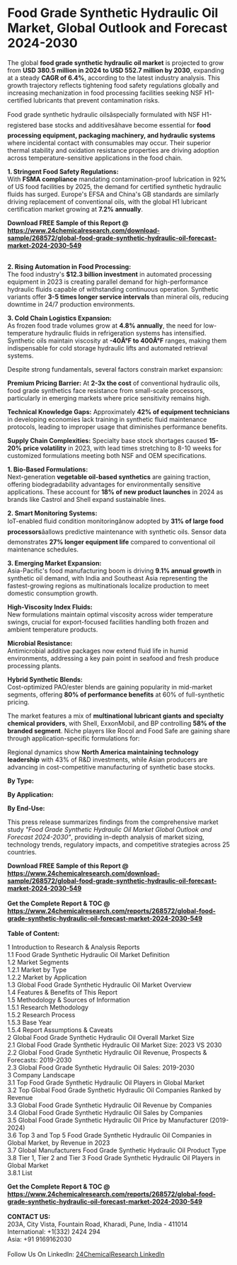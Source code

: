 <h1>Food Grade Synthetic Hydraulic Oil Market, Global Outlook and Forecast 2024-2030</h1><p>The global <strong>food grade synthetic hydraulic oil market</strong> is projected to grow from <strong>USD 380.5 million in 2024 to USD 552.7 million by 2030</strong>, expanding at a steady <strong>CAGR of 6.4%</strong>, according to the latest industry analysis. This growth trajectory reflects tightening food safety regulations globally and increasing mechanization in food processing facilities seeking NSF H1-certified lubricants that prevent contamination risks.</p><p>Food grade synthetic hydraulic oilsâspecially formulated with NSF H1-registered base stocks and additivesâhave become essential for <strong>food processing equipment, packaging machinery, and hydraulic systems</strong> where incidental contact with consumables may occur. Their superior thermal stability and oxidation resistance properties are driving adoption across temperature-sensitive applications in the food chain.</p><p><strong>1. Stringent Food Safety Regulations:</strong><br>
With <strong>FSMA compliance</strong> mandating contamination-proof lubrication in 92% of US food facilities by 2025, the demand for certified synthetic hydraulic fluids has surged. Europe's EFSA and China's GB standards are similarly driving replacement of conventional oils, with the global H1 lubricant certification market growing at <strong>7.2% annually</strong>.</p><div><b>Download FREE Sample of this Report @ 
            <a href="https://www.24chemicalresearch.com/download-sample/268572/global-food-grade-synthetic-hydraulic-oil-forecast-market-2024-2030-549">
            https://www.24chemicalresearch.com/download-sample/268572/global-food-grade-synthetic-hydraulic-oil-forecast-market-2024-2030-549</a></b></div><br><p><strong>2. Rising Automation in Food Processing:</strong><br>
The food industry's <strong>$12.3 billion investment</strong> in automated processing equipment in 2023 is creating parallel demand for high-performance hydraulic fluids capable of withstanding continuous operation. Synthetic variants offer <strong>3-5 times longer service intervals</strong> than mineral oils, reducing downtime in 24/7 production environments.</p><p><strong>3. Cold Chain Logistics Expansion:</strong><br>
As frozen food trade volumes grow at <strong>4.8% annually</strong>, the need for low-temperature hydraulic fluids in refrigeration systems has intensified. Synthetic oils maintain viscosity at <strong>-40Â°F to 400Â°F</strong> ranges, making them indispensable for cold storage hydraulic lifts and automated retrieval systems.</p><p>Despite strong fundamentals, several factors constrain market expansion:</p><p><strong>Premium Pricing Barrier:</strong> At <strong>2-3x the cost</strong> of conventional hydraulic oils, food grade synthetics face resistance from small-scale processors, particularly in emerging markets where price sensitivity remains high.</p><p><strong>Technical Knowledge Gaps:</strong> Approximately <strong>42% of equipment technicians</strong> in developing economies lack training in synthetic fluid maintenance protocols, leading to improper usage that diminishes performance benefits.</p><p><strong>Supply Chain Complexities:</strong> Specialty base stock shortages caused <strong>15-20% price volatility</strong> in 2023, with lead times stretching to 8-10 weeks for customized formulations meeting both NSF and OEM specifications.</p><p><strong>1. Bio-Based Formulations:</strong><br>
Next-generation <strong>vegetable oil-based synthetics</strong> are gaining traction, offering biodegradability advantages for environmentally sensitive applications. These account for <strong>18% of new product launches</strong> in 2024 as brands like Castrol and Shell expand sustainable lines.</p><p><strong>2. Smart Monitoring Systems:</strong><br>
IoT-enabled fluid condition monitoringânow adopted by <strong>31% of large food processors</strong>âallows predictive maintenance with synthetic oils. Sensor data demonstrates <strong>27% longer equipment life</strong> compared to conventional oil maintenance schedules.</p><p><strong>3. Emerging Market Expansion:</strong><br>
Asia-Pacific's food manufacturing boom is driving <strong>9.1% annual growth</strong> in synthetic oil demand, with India and Southeast Asia representing the fastest-growing regions as multinationals localize production to meet domestic consumption growth.</p><p><strong>High-Viscosity Index Fluids:</strong><br>
    New formulations maintain optimal viscosity across wider temperature swings, crucial for export-focused facilities handling both frozen and ambient temperature products.</p><p><strong>Microbial Resistance:</strong><br>
    Antimicrobial additive packages now extend fluid life in humid environments, addressing a key pain point in seafood and fresh produce processing plants.</p><p><strong>Hybrid Synthetic Blends:</strong><br>
    Cost-optimized PAO/ester blends are gaining popularity in mid-market segments, offering <strong>80% of performance benefits</strong> at 60% of full-synthetic pricing.</p><p>The market features a mix of <strong>multinational lubricant giants and specialty chemical providers</strong>, with Shell, ExxonMobil, and BP controlling <strong>58% of the branded segment</strong>. Niche players like Rocol and Food Safe are gaining share through application-specific formulations for:</p><p>Regional dynamics show <strong>North America maintaining technology leadership</strong> with 43% of R&amp;D investments, while Asian producers are advancing in cost-competitive manufacturing of synthetic base stocks.</p><p><strong>By Type:</strong></p><p><strong>By Application:</strong></p><p><strong>By End-Use:</strong></p><p>This press release summarizes findings from the comprehensive market study <em>"Food Grade Synthetic Hydraulic Oil Market Global Outlook and Forecast 2024-2030"</em>, providing in-depth analysis of market sizing, technology trends, regulatory impacts, and competitive strategies across 25 countries.</p><div><b>Download FREE Sample of this Report @ 
            <a href="https://www.24chemicalresearch.com/download-sample/268572/global-food-grade-synthetic-hydraulic-oil-forecast-market-2024-2030-549">
            https://www.24chemicalresearch.com/download-sample/268572/global-food-grade-synthetic-hydraulic-oil-forecast-market-2024-2030-549</a></b></div><br><div><b>Get the Complete Report & TOC @ 
            <a href="https://www.24chemicalresearch.com/reports/268572/global-food-grade-synthetic-hydraulic-oil-forecast-market-2024-2030-549">
            https://www.24chemicalresearch.com/reports/268572/global-food-grade-synthetic-hydraulic-oil-forecast-market-2024-2030-549</a></b></div><br>
            <b>Table of Content:</b><p>1 Introduction to Research & Analysis Reports<br />
    1.1 Food Grade Synthetic Hydraulic Oil Market Definition<br />
    1.2 Market Segments<br />
        1.2.1 Market by Type<br />
        1.2.2 Market by Application<br />
    1.3 Global Food Grade Synthetic Hydraulic Oil Market Overview<br />
    1.4 Features & Benefits of This Report<br />
    1.5 Methodology & Sources of Information<br />
        1.5.1 Research Methodology<br />
        1.5.2 Research Process<br />
        1.5.3 Base Year<br />
        1.5.4 Report Assumptions & Caveats<br />
2 Global Food Grade Synthetic Hydraulic Oil Overall Market Size<br />
    2.1 Global Food Grade Synthetic Hydraulic Oil Market Size: 2023 VS 2030<br />
    2.2 Global Food Grade Synthetic Hydraulic Oil Revenue, Prospects & Forecasts: 2019-2030<br />
    2.3 Global Food Grade Synthetic Hydraulic Oil Sales: 2019-2030<br />
3 Company Landscape<br />
    3.1 Top Food Grade Synthetic Hydraulic Oil Players in Global Market<br />
    3.2 Top Global Food Grade Synthetic Hydraulic Oil Companies Ranked by Revenue<br />
    3.3 Global Food Grade Synthetic Hydraulic Oil Revenue by Companies<br />
    3.4 Global Food Grade Synthetic Hydraulic Oil Sales by Companies<br />
    3.5 Global Food Grade Synthetic Hydraulic Oil Price by Manufacturer (2019-2024)<br />
    3.6 Top 3 and Top 5 Food Grade Synthetic Hydraulic Oil Companies in Global Market, by Revenue in 2023<br />
    3.7 Global Manufacturers Food Grade Synthetic Hydraulic Oil Product Type<br />
    3.8 Tier 1, Tier 2 and Tier 3 Food Grade Synthetic Hydraulic Oil Players in Global Market<br />
        3.8.1 List</p><div><b>Get the Complete Report & TOC @ 
            <a href="https://www.24chemicalresearch.com/reports/268572/global-food-grade-synthetic-hydraulic-oil-forecast-market-2024-2030-549">
            https://www.24chemicalresearch.com/reports/268572/global-food-grade-synthetic-hydraulic-oil-forecast-market-2024-2030-549</a></b></div><br><b>CONTACT US:</b><br>
            203A, City Vista, Fountain Road, Kharadi, Pune, India - 411014<br>
            International: +1(332) 2424 294<br>
            Asia: +91 9169162030 <br><br>
            Follow Us On LinkedIn: <a href="https://www.linkedin.com/company/24chemicalresearch/">24ChemicalResearch LinkedIn</a>